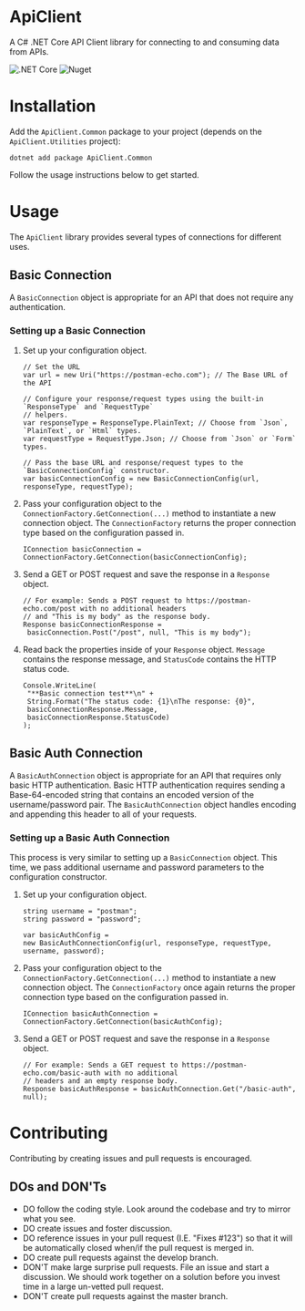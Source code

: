 # ApiClient

A C# .NET Core API Client library for connecting to and consuming data from APIs.

![.NET Core](https://github.com/jboyer87/ApiClient/workflows/.NET%20Core/badge.svg?branch=master)
![Nuget](https://img.shields.io/nuget/v/ApiClient.Common)

# Installation

Add the `ApiClient.Common` package to your project (depends on the `ApiClient.Utilities` project):

```
dotnet add package ApiClient.Common
```

Follow the usage instructions below to get started.

# Usage

The `ApiClient` library provides several types of connections for different uses.

## Basic Connection

A `BasicConnection` object is appropriate for an API that does not require any authentication.

### Setting up a Basic Connection

1. Set up your configuration object.

   ```
   // Set the URL
   var url = new Uri("https://postman-echo.com"); // The Base URL of the API

   // Configure your response/request types using the built-in `ResponseType` and `RequestType`
   // helpers.
   var responseType = ResponseType.PlainText; // Choose from `Json`, `PlainText`, or `Html` types.
   var requestType = RequestType.Json; // Choose from `Json` or `Form` types.

   // Pass the base URL and response/request types to the `BasicConnectionConfig` constructor.
   var basicConnectionConfig = new BasicConnectionConfig(url, responseType, requestType);
   ```

2. Pass your configuration object to the `ConnectionFactory.GetConnection(...)` method to instantiate a new connection object. The `ConnectionFactory` returns the proper connection type based on the configuration passed in.

   ```
   IConnection basicConnection = ConnectionFactory.GetConnection(basicConnectionConfig);
   ```

3. Send a GET or POST request and save the response in a `Response` object.

   ```
   // For example: Sends a POST request to https://postman-echo.com/post with no additional headers
   // and "This is my body" as the response body.
   Response basicConnectionResponse =
   	basicConnection.Post("/post", null, "This is my body");
   ```

4. Read back the properties inside of your `Response` object. `Message` contains the response message, and `StatusCode` contains the HTTP status code.

   ```
   Console.WriteLine(
   	"**Basic connection test**\n" +
   	String.Format("The status code: {1}\nThe response: {0}",
   	basicConnectionResponse.Message,
   	basicConnectionResponse.StatusCode)
   );
   ```

## Basic Auth Connection

A `BasicAuthConnection` object is appropriate for an API that requires only basic HTTP authentication. Basic HTTP authentication requires sending a Base-64-encoded string that contains an encoded version of the username/password pair. The `BasicAuthConnection` object handles encoding and appending this header to all of your requests.

### Setting up a Basic Auth Connection

This process is very similar to setting up a `BasicConnection` object. This time, we pass additional username and password parameters to the configuration constructor.

1. Set up your configuration object.

   ```
   string username = "postman";
   string password = "password";

   var basicAuthConfig =
   new BasicAuthConnectionConfig(url, responseType, requestType, username, password);
   ```

2. Pass your configuration object to the `ConnectionFactory.GetConnection(...)` method to instantiate a new connection object. The `ConnectionFactory` once again returns the proper connection type based on the configuration passed in.

   ```
   IConnection basicAuthConnection = ConnectionFactory.GetConnection(basicAuthConfig);
   ```

3. Send a GET or POST request and save the response in a `Response` object.

   ```
   // For example: Sends a GET request to https://postman-echo.com/basic-auth with no additional
   // headers and an empty response body.
   Response basicAuthResponse = basicAuthConnection.Get("/basic-auth", null);
   ```

# Contributing

Contributing by creating issues and pull requests is encouraged.

## DOs and DON'Ts

- DO follow the coding style. Look around the codebase and try to mirror what you see.
- DO create issues and foster discussion.
- DO reference issues in your pull request (I.E. "Fixes #123") so that it will be automatically closed when/if the pull request is merged in.
- DO create pull requests against the develop branch.
- DON'T make large surprise pull requests. File an issue and start a discussion. We should work together on a solution before you invest time in a large un-vetted pull request.
- DON'T create pull requests against the master branch.
